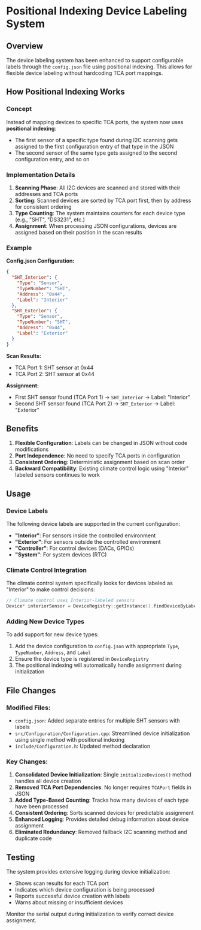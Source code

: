 # Positional Indexing Device Labeling System

## Overview

The device labeling system has been enhanced to support configurable labels through the `config.json` file using positional indexing. This allows for flexible device labeling without hardcoding TCA port mappings.

## How Positional Indexing Works

### Concept
Instead of mapping devices to specific TCA ports, the system now uses **positional indexing**:
- The first sensor of a specific type found during I2C scanning gets assigned to the first configuration entry of that type in the JSON
- The second sensor of the same type gets assigned to the second configuration entry, and so on

### Implementation Details

1. **Scanning Phase**: All I2C devices are scanned and stored with their addresses and TCA ports
2. **Sorting**: Scanned devices are sorted by TCA port first, then by address for consistent ordering
3. **Type Counting**: The system maintains counters for each device type (e.g., "SHT", "DS3231", etc.)
4. **Assignment**: When processing JSON configurations, devices are assigned based on their position in the scan results

### Example

**Config.json Configuration:**
```json
{
  "SHT_Interior": {
    "Type": "Sensor",
    "TypeNumber": "SHT",
    "Address": "0x44",
    "Label": "Interior"
  },
  "SHT_Exterior": {
    "Type": "Sensor", 
    "TypeNumber": "SHT",
    "Address": "0x44",
    "Label": "Exterior"
  }
}
```

**Scan Results:**
- TCA Port 1: SHT sensor at 0x44
- TCA Port 2: SHT sensor at 0x44

**Assignment:**
- First SHT sensor found (TCA Port 1) → `SHT_Interior` → Label: "Interior"
- Second SHT sensor found (TCA Port 2) → `SHT_Exterior` → Label: "Exterior"

## Benefits

1. **Flexible Configuration**: Labels can be changed in JSON without code modifications
2. **Port Independence**: No need to specify TCA ports in configuration
3. **Consistent Ordering**: Deterministic assignment based on scan order
4. **Backward Compatibility**: Existing climate control logic using "Interior" labeled sensors continues to work

## Usage

### Device Labels
The following device labels are supported in the current configuration:

- **"Interior"**: For sensors inside the controlled environment
- **"Exterior"**: For sensors outside the controlled environment  
- **"Controller"**: For control devices (DACs, GPIOs)
- **"System"**: For system devices (RTC)

### Climate Control Integration
The climate control system specifically looks for devices labeled as "Interior" to make control decisions:

```cpp
// Climate control uses Interior-labeled sensors
Device* interiorSensor = DeviceRegistry::getInstance().findDeviceByLabel("Interior");
```

### Adding New Device Types
To add support for new device types:

1. Add the device configuration to `config.json` with appropriate `Type`, `TypeNumber`, `Address`, and `Label`
2. Ensure the device type is registered in `DeviceRegistry`
3. The positional indexing will automatically handle assignment during initialization

## File Changes

### Modified Files:
- `config.json`: Added separate entries for multiple SHT sensors with labels
- `src/Configuration/Configuration.cpp`: Streamlined device initialization using single method with positional indexing
- `include/Configuration.h`: Updated method declaration

### Key Changes:
1. **Consolidated Device Initialization**: Single `initializeDevices()` method handles all device creation
2. **Removed TCA Port Dependencies**: No longer requires `TCAPort` fields in JSON
3. **Added Type-Based Counting**: Tracks how many devices of each type have been processed
4. **Consistent Ordering**: Sorts scanned devices for predictable assignment
5. **Enhanced Logging**: Provides detailed debug information about device assignment
6. **Eliminated Redundancy**: Removed fallback I2C scanning method and duplicate code

## Testing

The system provides extensive logging during device initialization:
- Shows scan results for each TCA port
- Indicates which device configuration is being processed
- Reports successful device creation with labels
- Warns about missing or insufficient devices

Monitor the serial output during initialization to verify correct device assignment.
